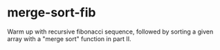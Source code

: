 # merge-sort-fib
Warm up with recursive fibonacci sequence, followed by sorting a given array with a "merge sort" function in part II.
